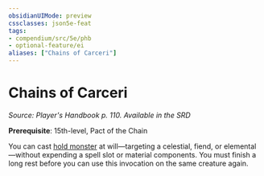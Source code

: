 ```yaml
---
obsidianUIMode: preview
cssclasses: json5e-feat
tags:
- compendium/src/5e/phb
- optional-feature/ei
aliases: ["Chains of Carceri"]
---
```

# Chains of Carceri
*Source: Player's Handbook p. 110. Available in the <span title='Systems Reference Document (5.1)'>SRD</span>*  

**Prerequisite**: 15th-level, Pact of the Chain

You can cast [hold monster](2-Mechanics/CLI/spells/hold-monster.md) at will—targeting a celestial, fiend, or elemental—without expending a spell slot or material components. You must finish a long rest before you can use this invocation on the same creature again.
